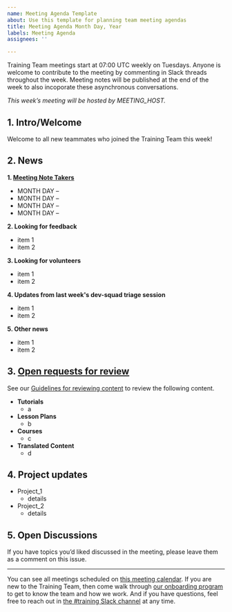 ```yaml
---
name: Meeting Agenda Template
about: Use this template for planning team meeting agendas
title: Meeting Agenda Month Day, Year
labels: Meeting Agenda
assignees: ''

---
```


Training Team meetings start at 07:00 UTC weekly on Tuesdays. Anyone is welcome to contribute to the meeting by commenting in Slack threads throughout the week. Meeting notes will be published at the end of the week to also incoporate these asynchronous conversations.

_This week’s meeting will be hosted by MEETING_HOST._

## 1. Intro/Welcome

Welcome to all new teammates who joined the Training Team this week!

## 2. News

**1. [Meeting Note Takers](https://make.wordpress.org/training/handbook/about/team-roles/)**

- MONTH DAY – 
- MONTH DAY – 
- MONTH DAY – 
- MONTH DAY – 

**2. Looking for feedback**

- item 1
- item 2

**3. Looking for volunteers**

- item 1
- item 2

**4. Updates from last week's dev-squad triage session**

- item 1
- item 2

**5. Other news**

- item 1
- item 2

## 3. [Open requests for review](https://github.com/orgs/WordPress/projects/33/views/17)

See our [Guidelines for reviewing content](https://make.wordpress.org/training/handbook/training-team-how-to-guides/guidelines-for-reviewing-content-on-learn/) to review the following content.

- **Tutorials**
  - a
- **Lesson Plans**
  - b
- **Courses**
  - c
- **Translated Content**
  - d

## 4. Project updates

- Project_1
  - details
- Project_2
  - details

## 5. Open Discussions

If you have topics you’d liked discussed in the meeting, please leave them as a comment on this issue.

---

You can see all meetings scheduled on [this meeting calendar](https://make.wordpress.org/meetings/#training). If you are new to the Training Team, then come walk through [our onboarding program](https://make.wordpress.org/training/handbook/getting-started/) to get to know the team and how we work. And if you have questions, feel free to reach out in [the #training Slack channel](https://wordpress.slack.com/archives/C02RW657Q) at any time.
